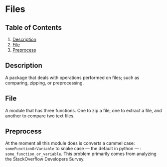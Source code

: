 # Files

## Table of Contents

1. [Description](#description)
2. [File](#file)
3. [Preprocess](#preprocess)

## Description
A package that deals with operations performed on files; such as comparing, zipping, or preprocessing.

## File

A module that has three functions. One to zip a file, one to extract a file, and another to compare two text files.

## Preprocess

At the moment all this module does is converts a cammel case: `someFunctionOrVariable` to snake case &mdash; the default in python &mdash; : `some_function_or_variable`. This problem primarily comes from analyzing the StackOverflow Developers Survey.